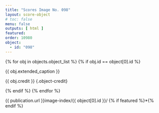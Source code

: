 ```yaml
---
title: "Scores Image No. 098"
layout: score-object
# toc: false
menu: false
outputs: [ html ]
featured: 
order: 10980
object:
  - id: "098"
---
```


{% for obj in objects.object_list %}
{% if obj.id == object[0].id %}

{{ obj.extended_caption }}

{{ obj.credit }} {.object-credit}

{% endif %}
{% endfor %}

<div class="object-credit object-url is-print-only">

{{ publication.url }}image-index/{{ object[0].id }}/ {% if featured %}*{% endif %}

</div>
